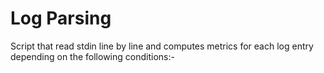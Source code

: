 # Log Parsing 
Script that read stdin line by line and computes metrics for each log entry depending on the following conditions:-